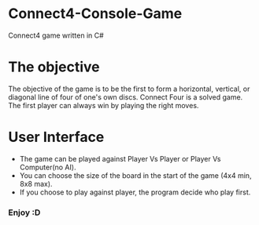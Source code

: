 # Connect4-Console-Game
Connect4 game written in C#
# The objective
The objective of the game is to be the first to form a horizontal, vertical, or diagonal line of four of one's own discs.
Connect Four is a solved game. The first player can always win by playing the right moves.
# User Interface
- The game can be played against Player Vs Player or Player Vs Computer(no AI).
- You can choose the size of the board in the start of the game (4x4 min, 8x8 max).
- If you choose to play against player, the program decide who play first.

### Enjoy :D
